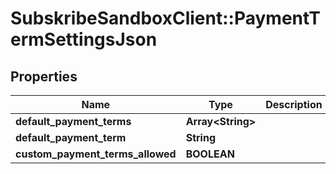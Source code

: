 # SubskribeSandboxClient::PaymentTermSettingsJson

## Properties
Name | Type | Description | Notes
------------ | ------------- | ------------- | -------------
**default_payment_terms** | **Array&lt;String&gt;** |  | 
**default_payment_term** | **String** |  | 
**custom_payment_terms_allowed** | **BOOLEAN** |  | 


